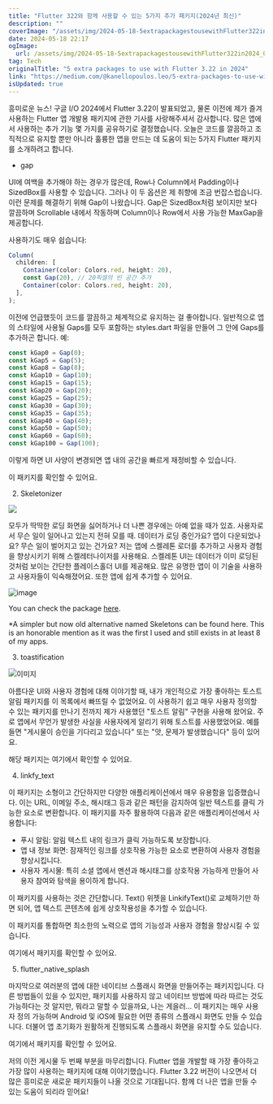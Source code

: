 ```yaml
---
title: "Flutter 322와 함께 사용할 수 있는 5가지 추가 패키지(2024년 최신)"
description: ""
coverImage: "/assets/img/2024-05-18-5extrapackagestousewithFlutter322in2024_0.png"
date: 2024-05-18 22:17
ogImage:
  url: /assets/img/2024-05-18-5extrapackagestousewithFlutter322in2024_0.png
tag: Tech
originalTitle: "5 extra packages to use with Flutter 3.22 in 2024"
link: "https://medium.com/@kanellopoulos.leo/5-extra-packages-to-use-with-flutter-3-22-in-2024-81a0d8afc78b"
isUpdated: true
---
```


흥미로운 뉴스! 구글 I/O 2024에서 Flutter 3.22이 발표되었고, 물론 이전에 제가 즐겨 사용하는 Flutter 앱 개발용 패키지에 관한 기사를 사랑해주셔서 감사합니다. 많은 앱에서 사용하는 추가 기능 몇 가지를 공유하기로 결정했습니다. 오늘은 코드를 깔끔하고 조직적으로 유지할 뿐만 아니라 훌륭한 앱을 만드는 데 도움이 되는 5가지 Flutter 패키지를 소개하려고 합니다.

- gap

UI에 여백을 추가해야 하는 경우가 많은데, Row나 Column에서 Padding이나 SizedBox를 사용할 수 있습니다. 그러나 이 두 옵션은 제 취향에 조금 번잡스럽습니다. 이런 문제를 해결하기 위해 Gap이 나왔습니다. Gap은 SizedBox처럼 보이지만 보다 깔끔하며 Scrollable 내에서 작동하며 Column이나 Row에서 사용 가능한 MaxGap을 제공합니다.

사용하기도 매우 쉽습니다:

<!-- seedividend - 사각형 -->

<ins class="adsbygoogle"
     style="display:block"
     data-ad-client="ca-pub-4877378276818686"
     data-ad-slot="1898504329"
     data-ad-format="auto"
     data-full-width-responsive="true"></ins>

<script>
     (adsbygoogle = window.adsbygoogle || []).push({});
</script>

```js
Column(
  children: [
    Container(color: Colors.red, height: 20),
    const Gap(20), // 20픽셀의 빈 공간 추가
    Container(color: Colors.red, height: 20),
  ],
);
```

이전에 언급했듯이 코드를 깔끔하고 체계적으로 유지하는 걸 좋아합니다. 일반적으로 앱의 스타일에 사용될 Gaps를 모두 포함하는 styles.dart 파일을 만들어 그 안에 Gaps를 추가하곤 합니다. 예:

```js
const kGap0 = Gap(0);
const kGap5 = Gap(5);
const kGap8 = Gap(8);
const kGap10 = Gap(10);
const kGap15 = Gap(15);
const kGap20 = Gap(20);
const kGap25 = Gap(25);
const kGap30 = Gap(30);
const kGap35 = Gap(35);
const kGap40 = Gap(40);
const kGap50 = Gap(50);
const kGap60 = Gap(60);
const kGap100 = Gap(100);
```

이렇게 하면 UI 사양이 변경되면 앱 내의 공간을 빠르게 재정비할 수 있습니다.

<!-- seedividend - 사각형 -->

<ins class="adsbygoogle"
     style="display:block"
     data-ad-client="ca-pub-4877378276818686"
     data-ad-slot="1898504329"
     data-ad-format="auto"
     data-full-width-responsive="true"></ins>

<script>
     (adsbygoogle = window.adsbygoogle || []).push({});
</script>

이 패키지를 확인할 수 있어요.

2. Skeletonizer

![](/assets/img/2024-05-18-5extrapackagestousewithFlutter322in2024_0.png)

모두가 딱딱한 로딩 화면을 싫어하거나 더 나쁜 경우에는 아예 없을 때가 있죠. 사용자로서 무슨 일이 일어나고 있는지 전혀 모를 때. 데이터가 로딩 중인가요? 앱이 다운되었나요? 무슨 일이 벌어지고 있는 건가요? 저는 앱에 스켈레톤 로더를 추가하고 사용자 경험을 향상시키기 위해 스켈레터나이저를 사용해요. 스켈레톤 UI는 데이터가 이미 로딩된 것처럼 보이는 간단한 플레이스홀더 UI를 제공해요. 많은 유명한 앱이 이 기술을 사용하고 사용자들이 익숙해졌어요. 또한 앱에 쉽게 추가할 수 있어요.

<!-- seedividend - 사각형 -->

<ins class="adsbygoogle"
     style="display:block"
     data-ad-client="ca-pub-4877378276818686"
     data-ad-slot="1898504329"
     data-ad-format="auto"
     data-full-width-responsive="true"></ins>

<script>
     (adsbygoogle = window.adsbygoogle || []).push({});
</script>

![image](https://miro.medium.com/v2/resize:fit:776/0*SxYiRxewtRIFNa4e.gif)

You can check the package [here](link).

\*A simpler but now old alternative named Skeletons can be found here. This is an honorable mention as it was the first I used and still exists in at least 8 of my apps.

3. toastification

<!-- seedividend - 사각형 -->

<ins class="adsbygoogle"
     style="display:block"
     data-ad-client="ca-pub-4877378276818686"
     data-ad-slot="1898504329"
     data-ad-format="auto"
     data-full-width-responsive="true"></ins>

<script>
     (adsbygoogle = window.adsbygoogle || []).push({});
</script>

![이미지](/assets/img/2024-05-18-5extrapackagestousewithFlutter322in2024_1.png)

아름다운 UI와 사용자 경험에 대해 이야기할 때, 내가 개인적으로 가장 좋아하는 토스트 알림 패키지를 이 목록에서 빠뜨릴 수 없었어요. 이 사용하기 쉽고 매우 사용자 정의할 수 있는 패키지를 만나기 전까지 제가 사용했던 "토스트 알림" 구현을 사용해 왔어요. 주로 앱에서 무언가 발생한 사실을 사용자에게 알리기 위해 토스트를 사용했었어요. 예를 들면 "게시물이 승인을 기다리고 있습니다" 또는 "앗, 문제가 발생했습니다" 등이 있어요.

해당 패키지는 여기에서 확인할 수 있어요.

4. linkfy_text

<!-- seedividend - 사각형 -->

<ins class="adsbygoogle"
     style="display:block"
     data-ad-client="ca-pub-4877378276818686"
     data-ad-slot="1898504329"
     data-ad-format="auto"
     data-full-width-responsive="true"></ins>

<script>
     (adsbygoogle = window.adsbygoogle || []).push({});
</script>

이 패키지는 소형이고 간단하지만 다양한 애플리케이션에서 매우 유용함을 입증했습니다. 이는 URL, 이메일 주소, 해시태그 등과 같은 패턴을 감지하여 일반 텍스트를 클릭 가능한 요소로 변환합니다. 이 패키지를 자주 활용하여 다음과 같은 애플리케이션에서 사용합니다:

- 푸시 알림: 알림 텍스트 내의 링크가 클릭 가능하도록 보장합니다.
- 앱 내 정보 화면: 잠재적인 링크를 상호작용 가능한 요소로 변환하여 사용자 경험을 향상시킵니다.
- 사용자 게시물: 특히 소셜 앱에서 멘션과 해시태그를 상호작용 가능하게 만들어 사용자 참여와 탐색을 용이하게 합니다.

이 패키지를 사용하는 것은 간단합니다. Text() 위젯을 LinkifyText()로 교체하기만 하면 되어, 앱 텍스트 콘텐츠에 쉽게 상호작용성을 추가할 수 있습니다.

이 패키지를 통합하면 최소한의 노력으로 앱의 기능성과 사용자 경험을 향상시킬 수 있습니다.

<!-- seedividend - 사각형 -->

<ins class="adsbygoogle"
     style="display:block"
     data-ad-client="ca-pub-4877378276818686"
     data-ad-slot="1898504329"
     data-ad-format="auto"
     data-full-width-responsive="true"></ins>

<script>
     (adsbygoogle = window.adsbygoogle || []).push({});
</script>

여기에서 패키지를 확인할 수 있어요.

5. flutter_native_splash

마지막으로 여러분의 앱에 대한 네이티브 스플래시 화면을 만들어주는 패키지입니다. 다른 방법들이 있을 수 있지만, 패키지를 사용하지 않고 네이티브 방법에 따라 따르는 것도 가능하다는 것 알지만, 뭐라고 말할 수 있을까요, 나는 게을러... 이 패키지는 매우 사용자 정의 가능하며 Android 및 iOS에 필요한 어떤 종류의 스플래시 화면도 만들 수 있습니다. 더불어 앱 초기화가 원활하게 진행되도록 스플래시 화면을 유지할 수도 있습니다.

여기에서 패키지를 확인할 수 있어요.

<!-- seedividend - 사각형 -->

<ins class="adsbygoogle"
     style="display:block"
     data-ad-client="ca-pub-4877378276818686"
     data-ad-slot="1898504329"
     data-ad-format="auto"
     data-full-width-responsive="true"></ins>

<script>
     (adsbygoogle = window.adsbygoogle || []).push({});
</script>

저의 이전 게시물 두 번째 부분을 마무리합니다. Flutter 앱을 개발할 때 가장 좋아하고 가장 많이 사용하는 패키지에 대해 이야기했습니다. Flutter 3.22 버전이 나오면서 더 많은 흥미로운 새로운 패키지들이 나올 것으로 기대됩니다. 함께 더 나은 앱을 만들 수 있는 도움이 되리라 믿어요!
